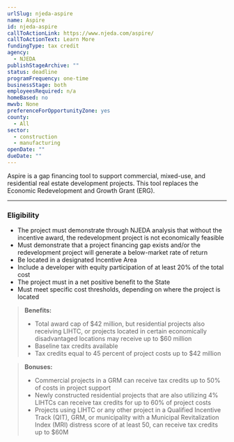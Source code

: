 ```yaml
---
urlSlug: njeda-aspire
name: Aspire
id: njeda-aspire
callToActionLink: https://www.njeda.com/aspire/
callToActionText: Learn More
fundingType: tax credit
agency:
  - NJEDA
publishStageArchive: ""
status: deadline
programFrequency: one-time
businessStage: both
employeesRequired: n/a
homeBased: no
mwvb: None
preferenceForOpportunityZone: yes
county:
  - All
sector:
  - construction
  - manufacturing
openDate: ""
dueDate: ""
---
```

Aspire is a gap financing tool to support commercial, mixed-use, and residential real estate development projects. This tool replaces the Economic Redevelopment and Growth Grant (ERG).

---
### Eligibility
- The project must demonstrate through NJEDA analysis that without the incentive award, the redevelopment project is not economically feasible
- Must demonstrate that a project financing gap exists and/or the redevelopment project will generate a below-market rate of return
- Be located in a designated Incentive Area
- Include a developer with equity participation of at least 20% of the total cost
- The project must in a net positive benefit to the State
- Must meet specific cost thresholds, depending on where the project is located

>**Benefits:**
>
>* Total award cap of $42 million, but residential projects also receiving LIHTC, or projects located in certain economically disadvantaged locations may receive up to $60 million
>* Baseline tax credits available
>* Tax credits equal to 45 percent of project costs up to $42 million

>**Bonuses:**
>* Commercial projects in a GRM can receive tax credits up to 50% of costs in project support
>* Newly constructed residential projects that are also utilizing 4% LIHTCs can receive tax credits for up to 60% of project costs
>* Projects using LIHTC or any other project in a Qualified Incentive Track (QIT), GRM, or municipality with a Municipal Revitalization Index (MRI) distress score of at least 50, can receive tax credits up to $60M
